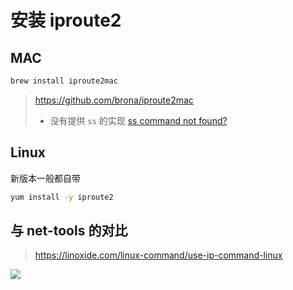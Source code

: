 # 安装 iproute2



## MAC

```bash
brew install iproute2mac
```

> https://github.com/brona/iproute2mac
>
> - 没有提供 `ss` 的实现 [ss command not found?](https://github.com/brona/iproute2mac/issues/20)



## Linux

新版本一般都自带

```bash
yum install -y iproute2
```



## 与 net-tools 的对比

> https://linoxide.com/linux-command/use-ip-command-linux

![](https://linoxide.com/wp-content/uploads/2014/05/Linux-Nettools-vs-Iproute2.png)

